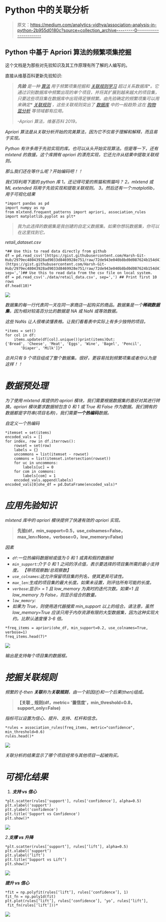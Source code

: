 # Python 中的关联分析

> 原文：<https://medium.com/analytics-vidhya/association-analysis-in-python-2b955d0180c?source=collection_archive---------0----------------------->

## Python 中基于 Apriori 算法的频繁项集挖掘

这个文档是为那些对先验知识及其工作原理有所了解的人编写的。

直接从维基百科更新先验知识:

> ***先验*** *是一种* [*算法*](https://en.wikipedia.org/wiki/Algorithm) *用于频繁项集挖掘和* [*关联规则学习*](https://en.wikipedia.org/wiki/Association_rule_learning) *超过关系数据库*[](https://en.wikipedia.org/wiki/Databases)**。它通过识别数据库中频繁出现的单个项目，并将其扩展到越来越大的项目集，只要这些项目集在数据库中出现得足够频繁。由先验确定的频繁项集可以用来确定* [*关联规则*](https://en.wikipedia.org/wiki/Association_rules) *，这些关联规则突出了* [*数据库*](https://en.wikipedia.org/wiki/Database) *中的一般趋势:这在* [*购物篮分析*](https://en.wikipedia.org/wiki/Market_basket_analysis) *等领域都有应用。**
> 
> **-Apriori 算法*，*维基百科 2019。**

*Apriori 算法是从关联分析开始的完美算法，因为它不仅易于理解和解释，而且易于实现。*

*Python 有许多用于先验实现的库。也可以从头开始实现算法。但是等一下，还有 mlxtend 的救援。这个库拥有 apriori 的漂亮实现，它还允许从结果中提取关联规则。*

*那么我们还在等什么呢？开始编码吧！！*

*我们将利用下面的 python 库
1。还记得可爱的熊猫和熊猫吗？
2。mlxtend 或 ML extended 将用于先验实现和提取关联规则。
3。然后还有一个:matplotlib，用于可视化结果*

```
*import pandas as pd
import numpy as np
from mlxtend.frequent_patterns import apriori, association_rules
import matplotlib.pyplot as plt*
```

> *我为此选择的数据集是我创建的自定义数据集。如果你想玩数据集，你可以在这里找到它。*

*retail_dataset.csv*

```
*## Use this to read data directly from github
df = pd.read_csv('[https://gist.githubusercontent.com/Harsh-Git-Hub/2979ec48043928ad9033d8469928e751/raw/72de943e040b8bd0d087624b154d41b2ba9d9b60/retail_dataset.csv'](https://gist.githubusercontent.com/Harsh-Git-Hub/2979ec48043928ad9033d8469928e751/raw/72de943e040b8bd0d087624b154d41b2ba9d9b60/retail_dataset.csv'), sep=',')## Use this to read data from the csv file on local system.
df = pd.read_csv('./data/retail_data.csv', sep=',') ## Print first 10 rows 
df.head(10)*
```

*![](img/8ebc3e9a5f9559a13385e1149170ed02.png)*

*数据集的每一行代表同一天在同一家商店一起购买的商品。数据集是一个**稀疏数据集**，因为相对较高百分比的数据是 NA 或 NaN 或等效数据。*

*这些 NaNs 让人很难读懂表格。让我们看看表中实际上有多少独特的项目。*

```
*items = set()
for col in df:
    items.update(df[col].unique())print(items)Out:
{'Bread', 'Cheese', 'Meat', 'Eggs', 'Wine', 'Bagel', 'Pencil',
       'Diaper', 'Milk']}*
```

*总共只有 9 个项目组成了整个数据集。很好，更容易找到频繁项集或者你认为是这样！！*

# *数据预处理*

*为了使用 mlxtend 库提供的 apriori 模块，我们需要根据数据集的喜好对其进行转换。apriori 模块要求数据帧包含 0 和 1 或 True 和 False 作为数据。我们拥有的数据都是字符串(项目名称)，我们需要**一个热编码**数据。*

*自定义一个热编码*

```
*itemset = set(items)
encoded_vals = []
for index, row in df.iterrows():
    rowset = set(row) 
    labels = {}
    uncommons = list(itemset - rowset)
    commons = list(itemset.intersection(rowset))
    for uc in uncommons:
        labels[uc] = 0
    for com in commons:
        labels[com] = 1
    encoded_vals.append(labels)
encoded_vals[0]ohe_df = pd.DataFrame(encoded_vals)*
```

# *应用先验知识*

*mlxtend 库中的 apriori 模块提供了快速有效的 apriori 实现。*

> ****先验(df，min_support=0.5，use_colnames=False，max_len=None，verbose=0，low_memory=False)****

*因素*

*   *`df`:一位热编码数据帧或值为 0 和 1 或真和假的数据帧*
*   *`min_support`:介于 0 和 1 之间的浮点值，表示要选择的项目集所需的最小支持度。
    【带项观察数/总观察数】*
*   *`use_colnames`:这允许保留项目集的列名，使其更具可读性。*
*   *`max_len`:生成的项目集的最大长度。如果未设置，则评估所有可能的长度。*
*   *`verbose`:显示> = 1 且 low_memory 为真时的迭代次数。如果=1 且 low_memory 为 False，则显示组合的数量。*
*   *`low_memory`:*
*   *如果为 True，则使用迭代器搜索 min_support 以上的组合。请注意，虽然 low_memory=True 应该只用于内存资源有限的大型数据集，因为这种实现大约。比默认速度慢 3-6 倍。*

```
*freq_items = apriori(ohe_df, min_support=0.2, use_colnames=True, verbose=1)
freq_items.head(7)*
```

*![](img/99a6fdf681470acdfdeacd13c340b377.png)*

*输出是支持每个项目集的数据框。*

# *挖掘关联规则*

*频繁的 if-then **关联**称为**关联规则**，由一个前因(if)和一个后果(then)组成。*

> ****【关联 _ 规则(df，metric= '置信度'，min_threshold=0.8，support_only=False)****

*指标可以设置为信心、提升、支持、杠杆和信念。*

```
*rules = association_rules(freq_items, metric="confidence", min_threshold=0.6)
rules.head()*
```

*![](img/b8e3c8a8b0d9d637a4a9e0c804879224.png)*

*关联分析的结果显示了哪个项目经常与其他项目一起被购买。*

# *可视化结果*

1.  ***支持 vs 信心***

```
*plt.scatter(rules['support'], rules['confidence'], alpha=0.5)
plt.xlabel('support')
plt.ylabel('confidence')
plt.title('Support vs Confidence')
plt.show()*
```

*![](img/a6d7696034ad84f4044761856f9a71c7.png)*

*2.**支撑 vs 升降***

```
*plt.scatter(rules[‘support’], rules[‘lift’], alpha=0.5)
plt.xlabel(‘support’)
plt.ylabel(‘lift’)
plt.title(‘Support vs Lift’)
plt.show()*
```

*![](img/0396eda1664ba79d8ba361d28b79056f.png)*

***提升 vs 信心***

```
*fit = np.polyfit(rules[‘lift’], rules[‘confidence’], 1)
fit_fn = np.poly1d(fit)
plt.plot(rules[‘lift’], rules[‘confidence’], ‘yo’, rules[‘lift’], 
 fit_fn(rules[‘lift’]))*
```

*![](img/cc62a5f4d61b7ed220fe9df7907c72fb.png)*